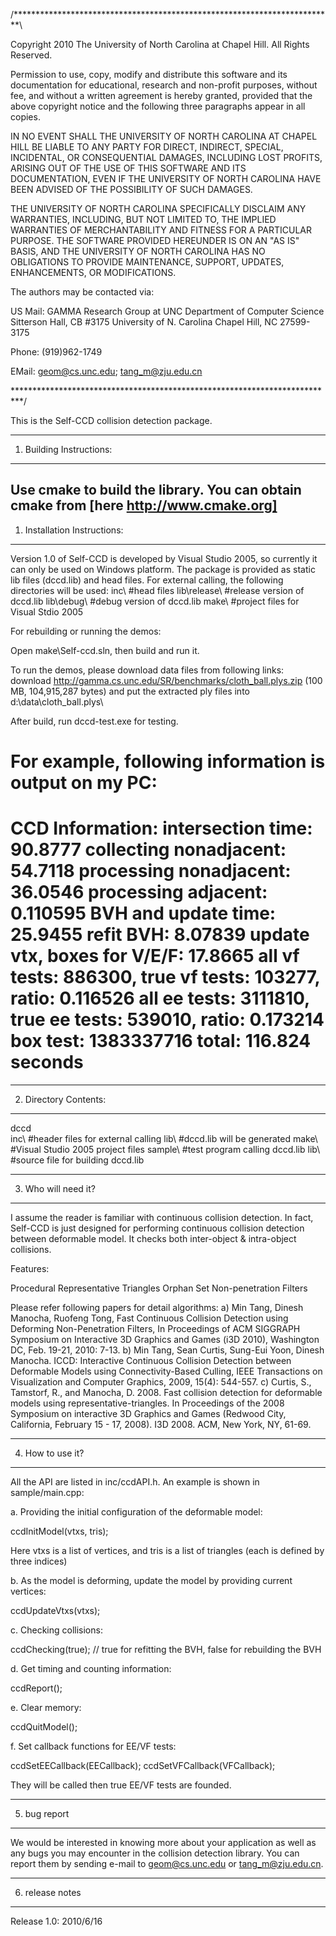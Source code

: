 /*************************************************************************\

  Copyright 2010 The University of North Carolina at Chapel Hill.
  All Rights Reserved.

  Permission to use, copy, modify and distribute this software and its
  documentation for educational, research and non-profit purposes, without
   fee, and without a written agreement is hereby granted, provided that the
  above copyright notice and the following three paragraphs appear in all
  copies.

  IN NO EVENT SHALL THE UNIVERSITY OF NORTH CAROLINA AT CHAPEL HILL BE
  LIABLE TO ANY PARTY FOR DIRECT, INDIRECT, SPECIAL, INCIDENTAL, OR
  CONSEQUENTIAL DAMAGES, INCLUDING LOST PROFITS, ARISING OUT OF THE
  USE OF THIS SOFTWARE AND ITS DOCUMENTATION, EVEN IF THE UNIVERSITY
  OF NORTH CAROLINA HAVE BEEN ADVISED OF THE POSSIBILITY OF SUCH
  DAMAGES.

  THE UNIVERSITY OF NORTH CAROLINA SPECIFICALLY DISCLAIM ANY
  WARRANTIES, INCLUDING, BUT NOT LIMITED TO, THE IMPLIED WARRANTIES OF
  MERCHANTABILITY AND FITNESS FOR A PARTICULAR PURPOSE.  THE SOFTWARE
  PROVIDED HEREUNDER IS ON AN "AS IS" BASIS, AND THE UNIVERSITY OF
  NORTH CAROLINA HAS NO OBLIGATIONS TO PROVIDE MAINTENANCE, SUPPORT,
  UPDATES, ENHANCEMENTS, OR MODIFICATIONS.

  The authors may be contacted via:

  US Mail:       GAMMA Research Group at UNC
                       Department of Computer Science
                       Sitterson Hall, CB #3175
                       University of N. Carolina
                       Chapel Hill, NC 27599-3175

  Phone:            (919)962-1749

  EMail:              geom@cs.unc.edu; tang_m@zju.edu.cn


\**************************************************************************/

This is the Self-CCD collision detection package.

------------------------------------------------------------------------------
1. Building Instructions:
------------------------------------------------------------------------------
Use cmake to build the library. You can obtain cmake from [here http://www.cmake.org]
------------------------------------------------------------------------------
1. Installation Instructions:
------------------------------------------------------------------------------

Version 1.0 of Self-CCD is developed by Visual Studio 2005, so currently it
 can only be used on Windows platform.
The package is provided as static lib files (dccd.lib) and head files.
For external calling, the following directories will be used:
       inc\                  #head files
       lib\release\          #release version of dccd.lib
       lib\debug\            #debug version of dccd.lib
       make\                 #project files for Visual Stdio 2005

For rebuilding or running the demos:

Open make\Self-ccd.sln, then build and run it.

To run the demos, please download data files from following links:
download http://gamma.cs.unc.edu/SR/benchmarks/cloth_ball.plys.zip (100 MB, 
104,915,287 bytes) and put the extracted ply files into d:\data\cloth_ball.plys\

After build, run dccd-test.exe for testing.

For example, following information is output on my PC:
==========================================
CCD Information:
intersection time: 90.8777
    collecting nonadjacent: 54.7118
    processing nonadjacent: 36.0546
    processing adjacent: 0.110595
BVH and update time: 25.9455
    refit BVH: 8.07839
    update vtx, boxes for V/E/F: 17.8665
all vf tests: 886300, true vf tests: 103277, ratio: 0.116526
all ee tests: 3111810, true ee tests: 539010, ratio: 0.173214
box test: 1383337716
total: 116.824 seconds
=============================================

------------------------------------------------------------------------------
2. Directory Contents:
------------------------------------------------------------------------------

dccd\
        inc\                            #header files for external calling
        lib\                            #dccd.lib will be generated
        make\                           #Visual Studio 2005 project files
        sample\                         #test program calling dccd.lib
        lib\                            #source file for building dccd.lib

------------------------------------------------------------------------------
3. Who will need it?
------------------------------------------------------------------------------
I assume the reader is familiar with continuous collision detection.
In fact, Self-CCD is just designed for performing continuous collision detection
between deformable model. It checks both inter-object & intra-object collisions.

Features:

Procedural Representative Triangles
Orphan Set
Non-penetration Filters

Please refer following papers for detail algorithms:
a) Min Tang, Dinesh Manocha, Ruofeng Tong, Fast Continuous Collision Detection using 
 Deforming Non-Penetration Filters, In Proceedings of ACM SIGGRAPH Symposium on
 Interactive 3D Graphics and Games (i3D 2010), Washington DC, Feb. 19-21, 2010: 7-13.
b) Min Tang, Sean Curtis, Sung-Eui Yoon, Dinesh Manocha. ICCD: Interactive Continuous
 Collision Detection between Deformable Models using Connectivity-Based Culling,
 IEEE Transactions on Visualization and Computer Graphics, 2009, 15(4): 544-557.
c) Curtis, S., Tamstorf, R., and Manocha, D. 2008. Fast collision detection for 
  deformable models using representative-triangles. In Proceedings of the 2008 
  Symposium on interactive 3D Graphics and Games (Redwood City, California, February
  15 - 17, 2008). I3D 2008. ACM, New York, NY, 61-69. 

------------------------------------------------------------------------------
4. How to use it?
------------------------------------------------------------------------------

All the API are listed in inc/ccdAPI.h. An example is shown in sample/main.cpp:

a. Providing the initial configuration of the deformable model:

ccdInitModel(vtxs, tris);

Here vtxs is a list of vertices, and tris is a list of triangles (each is defined by
three indices)

b. As the model is deforming, update the model by providing current vertices:

ccdUpdateVtxs(vtxs);

c. Checking collisions:

ccdChecking(true); // true for refitting the BVH, false for rebuilding the BVH

d. Get timing and counting information:

ccdReport();

e. Clear memory:

ccdQuitModel();

f. Set callback functions for EE/VF tests:

ccdSetEECallback(EECallback);
ccdSetVFCallback(VFCallback);

They will be called then true EE/VF tests are founded.

------------------------------------------------------------------------------
5. bug report
------------------------------------------------------------------------------

We would be interested in knowing more about your application as well as any
bugs you may encounter in the collision detection library. You can
report them by sending e-mail to geom@cs.unc.edu or tang_m@zju.edu.cn.

------------------------------------------------------------------------------
6. release notes
------------------------------------------------------------------------------

Release 1.0: 2010/6/16

